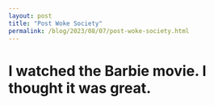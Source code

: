```yaml
---
layout: post
title: "Post Woke Society"
permalink: /blog/2023/08/07/post-woke-society.html
---
```


# I watched the Barbie movie. I thought it was great.
